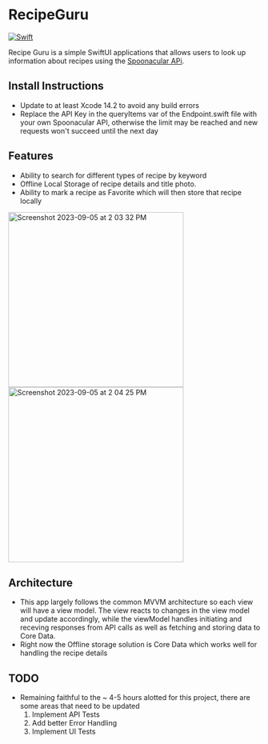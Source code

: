 # RecipeGuru

[![Swift](https://img.shields.io/badge/Swift-5.5_5.6_5.7_5.8-orange?style=flat-square)](https://img.shields.io/badge/Swift-5.5_5.6_5.7_5.8-Orange?style=flat-square)

Recipe Guru is a simple SwiftUI applications that allows users to look up information about recipes using the [Spoonacular APi](https://spoonacular.com/food-api/docs#Get-Recipe-Information).

## Install Instructions
- Update to at least Xcode 14.2 to avoid any build errors
- Replace the API Key in the queryItems var of the Endpoint.swift file with your own Spoonacular API, otherwise the limit may be reached and new requests won't succeed until the next day

## Features
- Ability to search for different types of recipe by keyword
- Offline Local Storage of recipe details and title photo.
- Ability to mark a recipe as Favorite which will then store that recipe locally

<img width="350" alt="Screenshot 2023-09-05 at 2 03 32 PM" src="https://github.com/JKnight3517/RecipeGuru/assets/24241139/06a42596-7229-41a0-8fda-800edf775a16">

<img width="350" alt="Screenshot 2023-09-05 at 2 04 25 PM" src="https://github.com/JKnight3517/RecipeGuru/assets/24241139/d59cb66f-216a-49ed-8806-1244ea010ba3">



## Architecture
- This app largely follows the common MVVM architecture so each view will have a view model. The view reacts to changes in the view model and update accordingly, while the viewModel handles initiating and receving responses from API calls as well as fetching and storing data to Core Data.
- Right now the Offline storage solution is Core Data which works well for handling the recipe details

## TODO 
- Remaining faithful to the ~ 4-5 hours alotted for this project, there are some areas that need to be updated
  1. Implement API Tests
  2. Add better Error Handling
  3. Implement UI Tests
